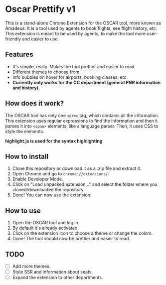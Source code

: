 # Oscar Prettify v1

This is a stand-alone Chrome Extension for the OSCAR tool, more known as Amadeus. It is a tool used by agents to book flights, see flight history, etc. This extension is meant to be used by agents, to make the tool more user-friendly and easier to use.

## Features

- It's simple, really. Makes the tool prettier and easier to read.
- Different themes to choose from.
- Info bubbles on hover for airports, booking classes, etc.
- **Currently only works for the CC department (general PNR information and history).**

## How does it work?

The OSCAR tool has only one `<pre>` tag, which contains all the information. This extension uses regular expressions to find the information and then it parses it into `<span>` elements, like a language parser. Then, it uses CSS to style the elements.

**highlight.js is used for the syntax highlighting**

## How to install

1. Clone this repository or download it as a .zip file and extract it.
2. Open Chrome and go to `chrome://extensions/`.
3. Enable Developer Mode.
4. Click on "Load unpacked extension..." and select the folder where you cloned/downloaded the repository.
5. Done! You can now use the extension.

## How to use

1. Open the OSCAR tool and log in.
2. By default it's already activated. 
3. Click on the extension icon to choose a theme or change the colors.
4. Done! The tool should now be prettier and easier to read.

## TODO

- [ ] Add more themes.
- [ ] Style SSR and information about seats.
- [ ] Expand the extension to other departments.